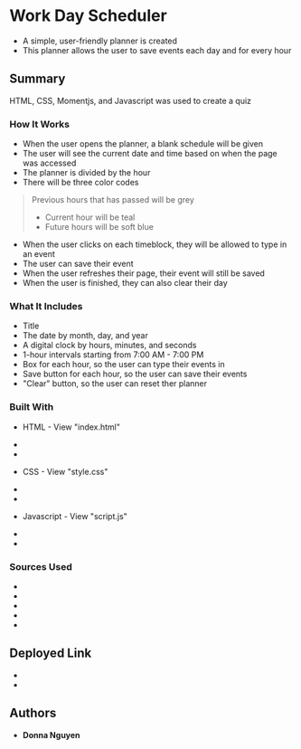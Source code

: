 # Work Day Scheduler
* A simple, user-friendly planner is created
* This planner allows the user to save events each day and for every hour


## Summary

HTML, CSS, Momentjs, and Javascript was used to create a quiz

### How It Works
* When the user opens the planner, a blank schedule will be given
* The user will see the current date and time based on when the page was accessed
* The planner is divided by the hour
* There will be three color codes
> Previous hours that has passed will be grey
> * Current hour will be teal
> * Future hours will be soft blue
* When the user clicks on each timeblock, they will be allowed to type in an event
* The user can save their event
* When the user refreshes their page, their event will still be saved
* When the user is finished, they can also clear their day


### What It Includes
* Title
* The date by month, day, and year
* A digital clock by hours, minutes, and seconds
* 1-hour intervals starting from 7:00 AM - 7:00 PM
* Box for each hour, so the user can type their events in
* Save button for each hour, so the user can save their events
* "Clear" button, so the user can reset ther planner

### Built With
* HTML - View "index.html"
* 
* 

* CSS - View "style.css"
* 
* 

* Javascript - View "script.js"
* 
* 

### Sources Used
* 
* 
* 
* 
* 

## Deployed Link
* 
* 


## Authors
* **Donna Nguyen** 
